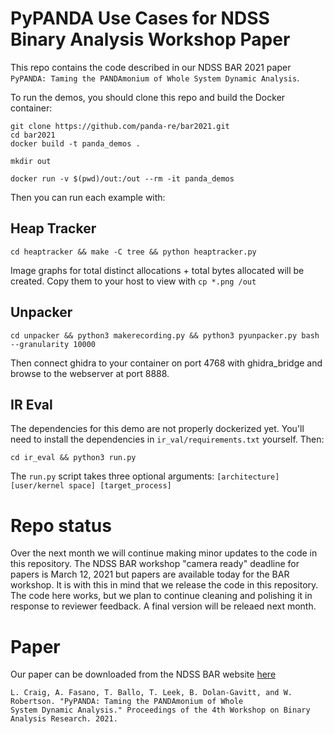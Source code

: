 PyPANDA Use Cases for NDSS Binary Analysis Workshop Paper
===

This repo contains the code described in our NDSS BAR 2021 paper `PyPANDA: Taming the PANDAmonium of Whole System Dynamic Analysis`.

To run the demos, you should clone this repo and build the Docker container:
```
git clone https://github.com/panda-re/bar2021.git
cd bar2021
docker build -t panda_demos .

mkdir out

docker run -v $(pwd)/out:/out --rm -it panda_demos
```

Then you can run each example with:

## Heap Tracker

```
cd heaptracker && make -C tree && python heaptracker.py
````
Image graphs for total distinct allocations + total bytes allocated will be created. Copy them to your host to view with `cp *.png /out`

## Unpacker
```
cd unpacker && python3 makerecording.py && python3 pyunpacker.py bash --granularity 10000
```
Then connect ghidra to your container on port 4768 with ghidra_bridge and browse to the webserver at port 8888.

## IR Eval
The dependencies for this demo are not properly dockerized yet. You'll need to install the dependencies in `ir_val/requirements.txt` yourself. Then:
```
cd ir_eval && python3 run.py
```
The `run.py` script takes three optional arguments: `[architecture] [user/kernel space] [target_process]`


Repo status
===
Over the next month we will continue making minor updates to the code in this repository. The NDSS BAR workshop "camera ready" deadline for papers is March 12, 2021 but papers are available today for the BAR workshop. It is with this in mind that we release the code in this repository. The code here works, but we plan to continue cleaning and polishing it in response to reviewer feedback. A final version will be releaed next month.

Paper
====
Our paper can be downloaded from the NDSS BAR website [here](https://www.ndss-symposium.org/ndss-program/bar-2021/)
```
L. Craig, A. Fasano, T. Ballo, T. Leek, B. Dolan-Gavitt, and W. Robertson. "PyPANDA: Taming the PANDAmonium of Whole
System Dynamic Analysis." Proceedings of the 4th Workshop on Binary Analysis Research. 2021.
